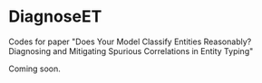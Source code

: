 # DiagnoseET
Codes for paper "Does Your Model Classify Entities Reasonably? Diagnosing and Mitigating Spurious Correlations in Entity Typing"

Coming soon.
